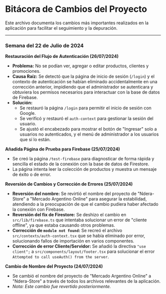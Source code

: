 # Bitácora de Cambios del Proyecto

Este archivo documenta los cambios más importantes realizados en la aplicación para facilitar el seguimiento y la depuración.

---

### **Semana del 22 de Julio de 2024**

**Restauración del Flujo de Autenticación (26/07/2024)**
- **Problema:** No se podían ver, agregar o editar productos, clientes y promociones.
- **Causa Raíz:** Se detectó que la página de inicio de sesión (`/login`) y el contexto de autenticación se habían eliminado accidentalmente en una corrección anterior, impidiendo que el administrador se autenticara y obtuviera los permisos necesarios para interactuar con la base de datos de Firebase.
- **Solución:**
    - Se restauró la página `/login` para permitir el inicio de sesión con Google.
    - Se verificó y restauró el `auth-context` para gestionar la sesión del usuario.
    - Se ajustó el encabezado para mostrar el botón de "Ingresar" solo a usuarios no autenticados, y el menú de administrador a los usuarios que sí lo están.

**Añadida Página de Prueba para Firebase (25/07/2024)**
- Se creó la página `/test-firebase` para diagnosticar de forma rápida y sencilla el estado de la conexión con la base de datos de Firestore.
- La página intenta leer la colección de productos y muestra un mensaje de éxito o de error.

**Reversión de Cambios y Corrección de Errores (25/07/2024)**
- **Reversión del nombre:** Se revirtió el nombre del proyecto de "Ndera-Store" a "Mercado Argentino Online" para asegurar la estabilidad, atendiendo a la preocupación de que el cambio pudiera haber afectado la conexión con Firebase.
- **Reversión del fix de Firestore:** Se deshizo el cambio en `src/lib/firebase.ts` que intentaba solucionar un error de "cliente offline", ya que estaba causando otros problemas.
- **Corrección de `module not found`:** Se recreó el archivo `src/contexts/auth-context.tsx` que se había eliminado por error, solucionando fallos de importación en varios componentes.
- **Corrección de error Cliente/Servidor:** Se añadió la directiva `"use client";` a `src/components/layout/footer.tsx` para solucionar el error `Attempted to call useAuth() from the server`.

**Cambio de Nombre del Proyecto (24/07/2024)**
- Se cambió el nombre del proyecto de "Mercado Argentino Online" a "Ndera-Store" a través de todos los archivos relevantes de la aplicación.
- *Nota: Este cambio fue revertido posteriormente.*
